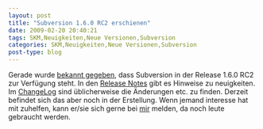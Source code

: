 ```yaml
---
layout: post
title: "Subversion 1.6.0 RC2 erschienen"
date: 2009-02-20 20:40:21
tags: SKM,Neuigkeiten,Neue Versionen,Subversion
categories: SKM,Neuigkeiten,Neue Versionen,Subversion
post-type: blog
---
```

Gerade wurde <a href="http://subversion.tigris.org/ds/viewMessage.do?dsForumId=445&dsMessageId=1200068 ">bekannt gegeben</a>, dass Subversion in der Release 1.6.0 RC2 zur Verfügung steht. In den <a href="http://subversion.tigris.org/svn_1.6_releasenotes.html ">Release Notes</a> gibt es Hinweise zu neuigkeiten.
Im <a href="http://svn.collab.net/repos/svn/tags/1.6.0-rc2/CHANGES">ChangeLog</a> sind üblicherweise die Änderungen etc. zu finden. Derzeit befindet sich das aber noch in der Erstellung.  Wenn jemand interesse hat mit zuhelfen, kann er/sie sich gerne bei <a href="mailto:volunteers@soebes.de">mir</a> melden, da noch leute gebraucht werden.
